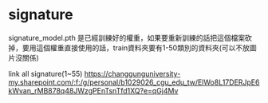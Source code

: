 # signature

signature_model.pth 是已經訓練好的權重，如果要重新訓練的話把這個檔案砍掉，要用這個權重直接使用的話，train資料夾要有1-50類別的資料夾(可以不放圖片沒關係)

link all signature(1~55) https://changgunguniversity-my.sharepoint.com/:f:/g/personal/b1029026_cgu_edu_tw/ElWo8L17DERJpE6kWvan_rMB878q48JWzgPEnTsnTfd1XQ?e=qGj4Mv
